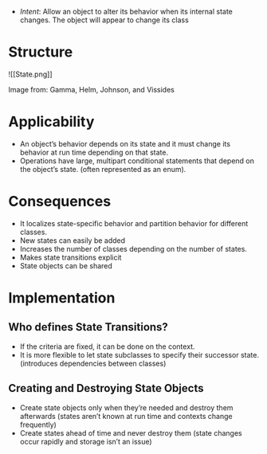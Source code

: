 * *Intent*: Allow an object to alter its behavior when its internal state changes. The object will appear to change its class
# Structure
![[State.png]]
<figcaption> Image from: Gamma, Helm, Johnson, and Vissides </figcaption>

# Applicability
* An object’s behavior depends on its state and it must change its behavior at run time depending on that state.
* Operations have large, multipart conditional statements that depend on the object’s state. (often represented as an enum).

# Consequences
* It localizes state-specific behavior and partition behavior for different classes.
* New states can easily be added
* Increases the number of classes depending on the number of states.
* Makes state transitions explicit
* State objects can be shared

# Implementation
## Who defines State Transitions?
* If the criteria are fixed, it can be done on the context.
* It is more flexible to let state subclasses to specify their successor state. (introduces dependencies between classes)

## Creating and Destroying State Objects
* Create state objects only when they’re needed and destroy them afterwards (states aren’t known at run time and contexts change frequently)
* Create states ahead of time and never destroy them (state changes occur rapidly and storage isn’t an issue)
